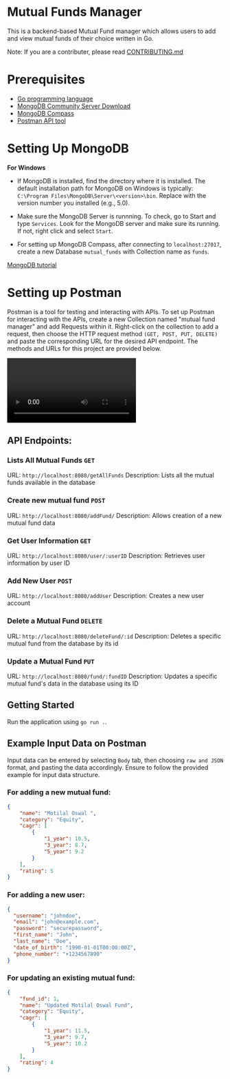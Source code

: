 # Mutual Funds Manager

This is a backend-based Mutual Fund manager which allows users to add and view mutual funds of their choice written in Go.  

Note: If you are a contributer, please read [CONTRIBUTING.md](https://github.com/acmpesuecc/mutual-funds-manager/blob/main/CONTRIBUTING.md)

# Prerequisites

- [Go programming language](https://go.dev/doc/install)
- [MongoDB Community Server Download](https://www.mongodb.com/try/download/community)
- [MongoDB Compass](https://www.mongodb.com/try/download/compass)
- [Postman API tool](https://www.postman.com/downloads)


# Setting Up MongoDB

**For Windows**
- If MongoDB is installed, find the directory where it is installed. The default installation path for MongoDB on Windows is typically: `C:\Program Files\MongoDB\Server\<version>\bin`. Replace <version> with the version number you installed (e.g., 5.0). 

- Make sure the MongoDB Server is runnning. To check, go to Start and type `Services`. Look for the MongoDB server and make sure its running. If not, right click and select `Start`.

- For setting up MongoDB Compass, after connecting to `localhost:27017`, create a new Database `mutual_funds` with Collection name as `funds`.

[MongoDB tutorial](https://www.youtube.com/playlist?list=PL4cUxeGkcC9h77dJ-QJlwGlZlTd4ecZOA)

# Setting up Postman

Postman is a tool for testing and interacting with APIs. To set up Postman for interacting with the APIs, create a new Collection named "mutual fund manager" and add Requests within it. Right-click on the collection to add a request, then choose the HTTP request method `(GET, POST, PUT, DELETE)` and paste the corresponding URL for the desired API endpoint. The methods and URLs for this project are provided below.

![Download Postman Video demo ](postman-demo-video.mp4)

## API Endpoints:

### Lists All Mutual Funds `GET`
        
URL: `http://localhost:8080/getAllFunds`
Description: Lists all the mutual funds available in the database

### Create new mutual fund `POST`
URL: `http://localhost:8080/addFund/`
Description: Allows creation of a new mutual fund data

### Get User Information `GET`

URL: `http://localhost:8080/user/:userID`
Description: Retrieves user information by user ID

### Add New User `POST`

URL: `http://localhost:8080/addUser`
Description: Creates a new user account

### Delete a Mutual Fund `DELETE`

URL: `http://localhost:8080/deleteFund/:id`
Description: Deletes a specific mutual fund from the database by its id

### Update a Mutual Fund `PUT`

URL: `http://localhost:8080/fund/:fundID`
Description: Updates a specific mutual fund's data in the database using its ID

## Getting Started

Run the application using `go run .`. 

## Example Input Data on Postman

Input data can be entered by selecting `Body` tab, then choosing `raw and JSON` format, and pasting the data accordingly. Ensure to follow the provided example for input data structure.

### For adding a new mutual fund:

```json
{
    "name": "Motilal Oswal ",
    "category": "Equity",
    "cagr": [
        {
            "1_year": 10.5,
            "3_year": 8.7,
            "5_year": 9.2
        }
    ],
    "rating": 5
}
```

### For adding a new user:

```json
{
  "username": "johndoe",
  "email": "john@example.com",
  "password": "securepassword",
  "first_name": "John",
  "last_name": "Doe",
  "date_of_birth": "1990-01-01T00:00:00Z",
  "phone_number": "+1234567890"
}
```

### For updating an existing mutual fund:

```json
{
    "fund_id": 1,
    "name": "Updated Motilal Oswal Fund",
    "category": "Equity",
    "cagr": [
        {
            "1_year": 11.5,
            "3_year": 9.7,
            "5_year": 10.2
        }
    ],
    "rating": 4
}
```
